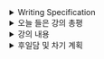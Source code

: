 <details>
<summary>Writing Specification</summary>
<div markdown="1">

>Date : 22.01.25
>
>강좌 분류 : Pytorch
>
>>강좌 번호 : 4
>>
>>제목 : AutoGrad & Optimizer
>
>>강좌 번호 : 5
>>
>>제목 : Dataset & Dataloader

</div>
</details>

<details>
<summary>오늘 들은 강의 총평</summary>
<div markdown="1">

강의가 전반적으로 실질적인 코딩에 관련되다보니 정리할 내용은 많지는 않다만,

중요도는 전혀 줄어들지 않아서 학습의 정리적인 측면에선 아쉬운 상황이다.

오늘 배운 내용 자동미분/최적화/데이터셋/데이터로더는 신경망을 구성함에 있어 중요한 내용이지만

Pytorch가 자동적으로 해주는 부분이 많아서, 그 요소별로 이해해야 도움이 되긴 한다.

사실, 자동적으로 해주니까 Pytorch를 쓰는 것이기도 하다.

</div>
</details>

<details>
<summary>강의 내용</summary>
<div markdown="1">

<details>
<summary>AutoGrad & Optimizer</summary>
<div markdown="1">

가장 작은 단위를 만들고, 그 단위를 재사용하여 또 다른 단위를 만들고, 이를 반복하는

OOP는 굉장히 많은 코드들이 활용하고 있다.

신경망의 깊이가 길어질수록 OOP의 활용은 더 중요할 것이다. ResNet뒤의 숫자가 신경망의 깊이 아니던가?...

Pytorch가 연구용으로 자주 쓰이는 이유는, 자동 미분 대신에 유저가 정의한 미분을 쓸 수도 있고,

동적 그래프 할당 방식으로 코딩도 자유로운 편이라 새로운 구조를 제안하기에 편해서 그런 것 같다.

</div>
</details>

<details>
<summary>Dataset & Dataloader</summary>
<div markdown="1">

그런 의미에서 Dataset 클래스를 만들고, dataloader를 만드는 강의는 조금 더 자세했으면 어땠을까 싶기도 하다.

데이터셋의 전처리 과정이 생각보다 많고 심오한 편이라, 코딩 기초만 다루는 Pytorch 강의에서 안 다룬 느낌인데

결국 이건 또 강의 외적으로 혼자 고민해야하는 문제인가..

일단 그래도 내용을 정리하면

Custom Dataset을 만들 때, 핵심은 Dataset 클래스를 상속받고

__init__이랑 __len__과 __getitem__을 선언해줘야한다.

__init__은 초기 클래스 내 변수들을 지정하고

__len__은 전체 데이터의 길이를 반환하고

__getitem__은 보통 index 값을 주었을때 그 index에 있는 데이터를 반환하는 함수를 구현한다.

모든 데이터 전처리를 데이터 생성 시점에 처리할 필요는 없다지만, 그렇게 안 해두면 보통 보기가 어렵던데..

유연한 사고가 필요하다지만, 어디에서 더 해야할 일이 있을지 궁금하긴 하다.

RGB 이미지 normalize를 할 때, Computer Vision 연구에서 대부분 쓰이는 RGB 평균값은 ImageNet으로 기억하는데

어떤 데이터셋의 평균값을 사용하는 것이 (관습적으로)굳어진 것으로 알고 있다.

(또는 Pretrained 모델을 쓰니까 그런 것일 수도 있고)

이 부분이 데이터 셋에 대한 표준화된 처리방법 제공이란 내용이지 않을까 싶다.

</div>
</details>


</div>
</details>

<details>
<summary>후일담 및 차기 계획</summary>
<div markdown="1">

부덕이... 부앵이.....

왜 이름을 이렇게 지었을까.... 전자는 이름이 부정적인 느낌이고 오른쪽은 부엉이 같음..

gather... hook.... apply..... 요 3개빼고 1번 과제는 얼추 한 거 같고.,.

2번 과제 하는중인데 으... 이것도 여간 쉽진 않고만.

별개로 이런 코딩 강의에 대해서 학습 정리를 깔끔하게 할 수 있는 방법은 뭐가 있을까?

차기 계획

1. 6~7강 강의 듣고 과제 풀기

2. 기본과제 마무리 짓기

</div>
</details>
